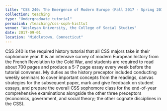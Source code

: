 ```yaml
---
title: "CSS 240: The Emergence of Modern Europe (Fall 2017 - Spring 2018)"
collection: teaching
type: "Undergraduate tutorial"
permalink: /teaching/css-soph-histtut
venue: "Wesleyan University, the College of Social Studies"
date: 2017-09-01
location: "Middletown, Connecticut"
---
```


CSS 240 is the required history tutorial that all CSS majors take in their sophomore year. It is an intensive survey of modern European history from the French Revolution to the Cold War, and students are required to read about 700 pages and produce a 5-7 page essay every week before the tutorial convenes. My duties as the history preceptor included conducting weekly seminars to cover important concepts from the readings, canvas strategies for the subsequent paper, mark and give feedback on student essays, and prepare the overall CSS sophomore class for the end-of-year comprehensive examinations alongside the other three preceptors (economics, government, and social theory; the other cognate disciplines in the CSS).

